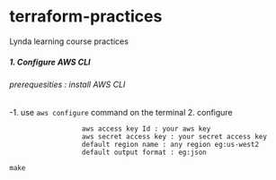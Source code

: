 # terraform-practices
Lynda learning course practices

##### 1. Configure AWS CLI
###### prerequesities : install AWS CLI
-1. use `aws configure` command on the terminal
2. configure 
```
                  aws access key Id : your aws key
                  aws secret access key : your secret access key
                  default region name : any region eg:us-west2
                  default output format : eg:json
```
`make`
